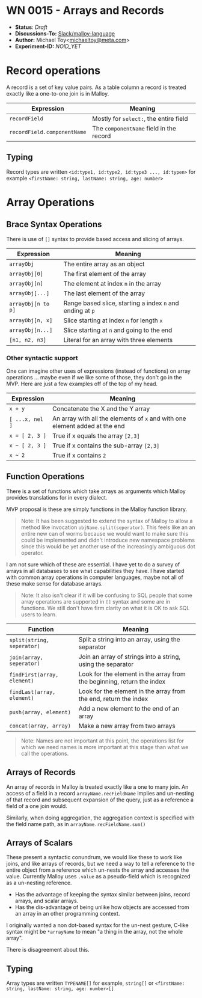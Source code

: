 # WN 0015 - Arrays and Records

- **Status**: *Draft*
- **Discussions-To:**  [Slack/malloy-language](https://malloy-community.slack.com/archives/C06JR0C23RB/p1722981665815069)
- **Author:** Michael Toy\<michaeltoy@meta.com>
- **Experiment-ID:** _NOID_YET_

# Record operations

A record is a set of key value pairs. As a table column a record is treated exactly like
a one-to-one join is in Malloy.

| Expression | Meaning |
| --- | --- |
| `recordField` | Mostly for `select:`, the entire field |
| `recordField.componentName` | The `componentName` field in the record |

## Typing

Record types are written `<id:type1, id:type2, id:type3 ..., id:typen>` for example
`<firstName: string, lastName: string, age: number>`

# Array Operations

## Brace Syntax Operations
There is use of `[]` syntax to provide based access and slicing of arrays.

| Expression | Meaning |
| --- | --- |
| `arrayObj` | The entire array as an object |
| `arrayObj[0]` | The first element of the array |
| `arrayObj[n]` | The element at index `n` in the array |
| `arrayObj[...]` | The last element of the array |
| `arrayObj[n to p]` | Range based slice, starting a index `n` and ending at `p` |
| `arrayObj[n, x]` | Slice starting at index `n` for length `x` |
| `arrayObj[n...]` | Slice starting at `n` and going to the end |
| `[n1, n2, n3]` | Literal for an array with three elements |

### Other syntactic support

One can imagine other uses of expressions (instead of functions) on array operations ...
maybe even if we like some of those, they don't go in the MVP. Here are just a few
examples off of the top of my head.

| Expression | Meaning |
| --- | --- |
| `x + y` | Concatenate the X and the Y array |
| `[ ...x, nel ]` | An array with all the elements of `x` and with one element added at the end |
| `x = [ 2, 3 ]` | True if x equals the array `[2,3]` |
| `x ~ [ 2, 3 ]` | True if x contains the sub-array `[2,3]` |
| `x ~ 2` | True if x contains `2` |


## Function Operations

There is a set of functions which take arrays as arguments which Malloy provides
translations for in every dialect.

MVP proposal is these are simply functions in the Malloy function library.

> Note: It has been suggested to extend the syntax of Malloy to allow a
> method like invocation `objName.split(seperator)`. This feels like
> an an entire new can of worms because we would want to make sure
> this could be implemented and didn't introduce new namespace problems
> since this would be yet another use of the increasingly ambiguous
> dot operator.

I am not sure which of these are essential. I have yet to do a survey of arrays
in all databases to see what capabilities they have. I have started with common
array operations in computer languages, maybe not all of these make sense
for database arrays.

> Note: It also isn't clear if it will be confusing to SQL people that some array
> operations are supported in `[]` syntax and some are in functions. We still
> don't have firm clarity on what it is OK to ask SQL users to learn.

| Function | Meaning |
| --- | --- |
| `split(string, seperator)` | Split a string into an array, using the separator |
| `join(array, seperator)` | Join an array of strings into a string, using the separator |
| `findFirst(array, element)` | Look for the element in the array from the beginning, return the index |
| `findLast(array, element)` | Look for the element in the array from the end, return the index |
| `push(array, element)` | Add a new element to the end of an array |
| `concat(array, array)` | Make a new array from two arrays |

> Note: Names are not important at this point, the operations list for which we need
> names is more important at this stage than what we call the operations.


## Arrays of Records

An array of records in Malloy is treated exactly like a one to many join. An access of a field
in a record `arrayName.recFieldName` implies and un-nesting of that record and subsequent
expansion of the query, just as a reference a field of a one join would.

Similarly, when doing aggregation, the aggregation context is specified with the
field name path, as in `arrayName.recFieldName.sum()`

## Arrays of Scalars

These present a syntactic conundrum, we would like these to work like joins, and like arrays of records, but we need a way to tell a reference to the entire object from a reference which un-nests the array and accesses the value. Currently Malloy uses `.value` as a pseudo-field which
is recognized as a un-nesting reference.

* Has the advantage of keeping the syntax similar between joins, record arrays, and scalar arrays.
* Has the dis-advantage of being unlike how objects are accessed from an array in an other programming context.

I originally wanted a non dot-based syntax for the un-nest gesture, C-like syntax might be `*arrayName` to mean "a thing in the array, not the whole array".

There is disagreement about this.

## Typing

Array types are written `TYPENAME[]` for example, `string[]` or `<firstName: string, lastName: string, age: number>[]`